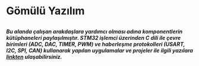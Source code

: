 # Gömülü Yazılım

##
***Bu alanda çalışan arakdaşlara yardımcı olması adına komponentlerin kütüphaneleri paylaşılmıştır. STM32 işlemci üzerinden C dili ile çevre birimleri (ADC, DAC, TIMER, PWM) ve haberleşme protokolleri (USART, I2C, SPI, CAN) kullanarak yapılan uygulamalar ve projeler ile ilgili yazılara [linkten](https://github.com/cengizhantopcu53/stm32_ile_gomulu_yazilim/blob/main/stm32_ile_gomulu_yazilim.pdf) ulaşabilirsiniz.***
##
